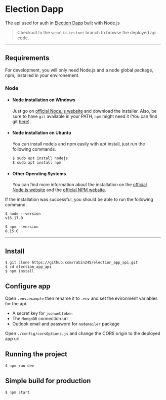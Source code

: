 # Election Dapp

The api used for auth in [Election Dapp](https://electiondapp.onrender.com/) built with Node.js

> Checkout to the `sepolia-testnet` branch to browse the deployed api code.

---

## Requirements

For development, you will only need Node.js and a node global package, npm, installed in your environement.

### Node

- #### Node installation on Windows

  Just go on [official Node.js website](https://nodejs.org/) and download the installer.
  Also, be sure to have `git` available in your PATH, `npm` might need it (You can find git [here](https://git-scm.com/)).

- #### Node installation on Ubuntu

  You can install nodejs and npm easily with apt install, just run the following commands.

      $ sudo apt install nodejs
      $ sudo apt install npm

- #### Other Operating Systems
  You can find more information about the installation on the [official Node.js website](https://nodejs.org/) and the [official NPM website](https://npmjs.org/).

If the installation was successful, you should be able to run the following command.

    $ node --version
    v16.17.0

    $ npm --version
    8.15.0

---

## Install

    $ git clone https://github.com/rabin245/election_app_api.git
    $ cd election_app_api
    $ npm install

## Configure app

Open `.env.example` then rename it to `.env` and set the evironment variables for the api.

- A secret key for `jsonwebtoken`
- The `MongoDB` connection uri
- Outlook email and password for `nodemailer` package

Open `./config/corsOptions.js` and change the CORS origin to the deployed app url.

## Running the project

    $ npm run dev

## Simple build for production

    $ npm start
